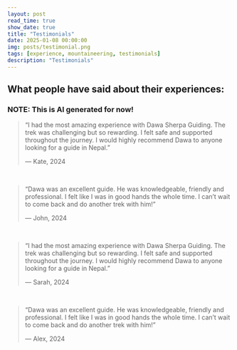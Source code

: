 ```yaml
---
layout: post
read_time: true
show_date: true
title: "Testimonials"
date: 2025-01-08 00:00:00
img: posts/testimonial.png
tags: [experience, mountaineering, testimonials]
description: "Testimonials"
---
```


## What people have said about their experiences:

### NOTE: This is AI generated for now!

<blockquote>
  <p>“I had the most amazing experience with Dawa Sherpa Guiding. The trek was challenging but so rewarding. I felt safe and supported throughout the journey. I would highly recommend Dawa to anyone looking for a guide in Nepal.”</p>
  <footer>— Kate, 2024</footer>
</blockquote>
<br>
<blockquote>
  <p>“Dawa was an excellent guide. He was knowledgeable, friendly and professional. I felt like I was in good hands the whole time. I can’t wait to come back and do another trek with him!”</p>
  <footer>— John, 2024</footer>
</blockquote>
<br>
<blockquote>
  <p>“I had the most amazing experience with Dawa Sherpa Guiding. The trek was challenging but so rewarding. I felt safe and supported throughout the journey. I would highly recommend Dawa to anyone looking for a guide in Nepal.”</p>
  <footer>— Sarah, 2024</footer>
</blockquote>
<br>
<blockquote>
  <p>“Dawa was an excellent guide. He was knowledgeable, friendly and professional. I felt like I was in good hands the whole time. I can’t wait to come back and do another trek with him!”</p>
  <footer>— Alex, 2024</footer>
</blockquote>

